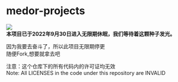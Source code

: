 # medor-projects

![](https://badgen.net/badge/state/sleep/yellow)  
**本项目已于2022年9月30日进入无限期休眠，我们等待着这颗种子发光。**  

因为我要去奋斗了，所以此项目无限期停更  
随便Fork,想要就拿去吧  

注意：这个仓库下的所有代码内的许可证均无效  
Note: All LICENSES in the code under this repository are INVALID
